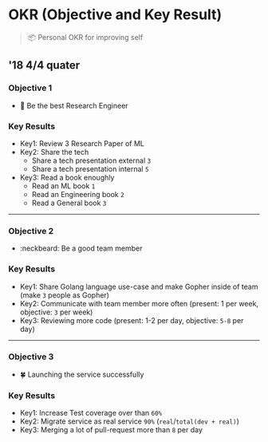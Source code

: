 # OKR (Objective and Key Result)
> :package: Personal OKR for improving self

## '18 4/4 quater

### Objective 1
- :microscope: Be the best Research Engineer

### Key Results
- Key1: Review 3 Research Paper of ML
- Key2: Share the tech
    - Share a tech presentation external `3`
    - Share a tech presentation internal `5`
- Key3: Read a book enoughly
    - Read an ML book `1`
    - Read an Engineering book `2`
    - Read a General book `3`

----

### Objective 2
- :neckbeard: Be a good team member

### Key Results
- Key1: Share Golang language use-case and make Gopher inside of team (make `3` people as Gopher)
- Key2: Communicate with team member more often (present: 1 per week, objective: `3` per week)
- Key3: Reviewing more code (present: 1-2 per day, objective: `5-8` per day)

----

### Objective 3
- :four_leaf_clover: Launching the service successfully

### Key Results
- Key1: Increase Test coverage over than `60%`
- Key2: Migrate service as real service `90%` (`real`/`total(dev + real)`)
- Key3: Merging a lot of pull-request more than `8` per day
